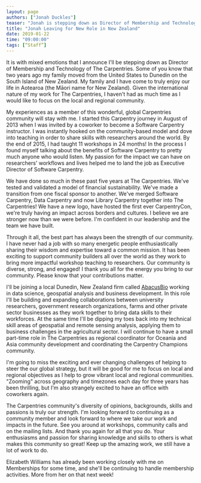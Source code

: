 ```yaml
---
layout: page
authors: ["Jonah Duckles"]
teaser: "Jonah is stepping down as Director of Membership and Technology"
title: "Jonah Leaving for New Role in New Zealand"
date: 2019-01-22
time: "09:00:00"
tags: [“Staff”]
---
```


It is with mixed emotions that I announce I'll be stepping down as Director of Membership and Technology of The Carpentries. Some of you know that two years ago my family moved from the United States to Dunedin on the South Island of New Zealand. My family and I have come to truly enjoy our life in Aotearoa (the Māori name for New Zealand). Given the international nature of my work for The Carpentries, I haven't had as much time as I would like to focus on the local and regional community.

My experiences as a member of this wonderful, global Carpentries community will stay with me. I started this Carpentry journey in August of 2013 when I was invited by a coworker to become a Software Carpentry instructor. I was instantly hooked on the community-based model and dove into teaching in order to share skills with researchers around the world. By the end of 2015, I had taught 11 workshops in 24 months! In the process I found myself talking about the benefits of Software Carpentry to pretty much anyone who would listen. My passion for the impact we can have on researchers' workflows and lives helped me to land the job as Executive Director of Software Carpentry.

We have done so much in these past five years at The Carpentries. We've tested and validated a model of financial sustainability. We've made a transition from one fiscal sponsor to another. We've merged Software Carpentry, Data Carpentry and now Library Carpentry together into The Carpentries! We have a new logo, have hosted the first ever CarpentryCon, we're truly having an impact across borders and cultures. I believe we are stronger now than we were before. I'm confident in our leadership and the team we have built.

Through it all, the best part has always been the strength of our community. I have never had a job with so many energetic people enthusiastically sharing their wisdom and expertise toward a common mission. It has been exciting to support community builders all over the world as they work to bring more impactful workshop teaching to researchers. Our community is diverse, strong, and engaged! I thank you all for the energy you bring to our community. Please know that your contributions matter.

I'll be joining a local Dunedin, New Zealand firm called [AbacusBio](http://abacusbio.com) working in data science, geospatial analysis and business development. In this role I'll be building and expanding collaborations between university researchers, government research organizations, farms and other private sector businesses as they work together to bring data skills to their workforces. At the same time I'll be dipping my toes back into my technical skill areas of geospatial and remote sensing analysis, applying them to business challenges in the agricultural sector. I will continue to have a small part-time role in The Carpentries as regional coordinator for Oceania and Asia community development and coordinating the Carpentry Champions community.

I'm going to miss the exciting and ever changing challenges of helping to steer the our global strategy, but it will be good for me to focus on local and regional objectives as I help to grow vibrant local and regional communities. "Zooming" across geography and timezones each day for three years has been thrilling, but I'm also strangely excited to have an office with coworkers again.

The Carpentries community's diversity of opinions, backgrounds, skills and passions is truly our strength. I'm looking forward to continuing as a community member and look forward to where we take our work and impacts in the future. See you around at workshops, community calls and on the mailing lists. And thank you again for all that you do. Your enthusiasms and passion for sharing knowledge and skills to others is what makes this community so great! Keep up the amazing work, we still have a lot of work to do. 

Elizabeth Williams has already been working closely with me on Memberships for some time, and she'll be continuing to handle membership activities. More from her on that next week! 
